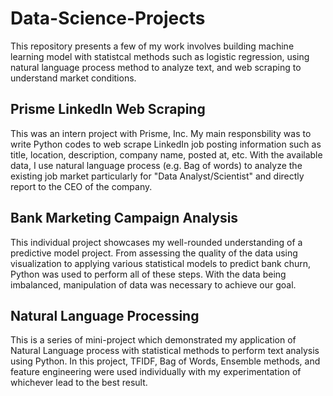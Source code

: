 # Data-Science-Projects

This repository presents a few of my work involves building machine learning model with statistcal methods such as logistic regression, using natural language process method to analyze text, and web scraping to understand market conditions. 

## Prisme LinkedIn Web Scraping 
This was an intern project with Prisme, Inc. My main responsbility was to write Python codes to web scrape LinkedIn job posting information such as title, location, description, company name, posted at, etc. With the available data, I use natural language process (e.g. Bag of words) to analyze the existing job market particularly for "Data Analyst/Scientist" and directly report to the CEO of the company. 

## Bank Marketing Campaign Analysis 
This individual project showcases my well-rounded understanding of a predictive model project. From assessing the quality of the data using visualization to applying various statistical models to predict bank churn, Python was used to perform all of these steps. With the data being imbalanced, manipulation of data was necessary to achieve our goal. 

## Natural Language Processing
This is a series of mini-project which demonstrated my application of Natural Language process with statistical methods to perform text analysis using Python. In this project, TFIDF, Bag of Words, Ensemble methods, and feature engineering were used individually with my experimentation of whichever lead to the best result. 


